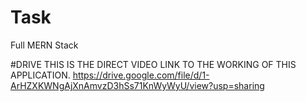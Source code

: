 # Task
 Full MERN Stack
 
 
#DRIVE 
 THIS IS THE DIRECT VIDEO LINK TO THE WORKING OF THIS APPLICATION.
 https://drive.google.com/file/d/1-ArHZXKWNgAjXnAmvzD3hSs71KnWyWyU/view?usp=sharing
